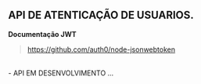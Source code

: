 ## API DE ATENTICAÇÃO DE USUARIOS.
**Documentação JWT**

> https://github.com/auth0/node-jsonwebtoken

<br />
- API EM DESENVOLVIMENTO ...